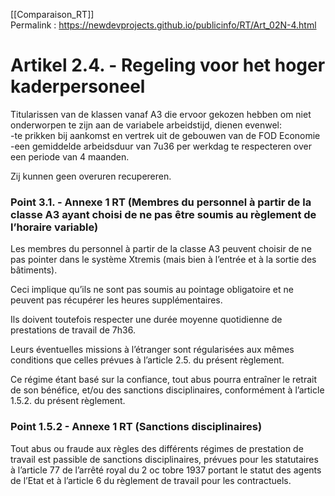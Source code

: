 [[Comparaison_RT]]  
Permalink : https://newdevprojects.github.io/publicinfo/RT/Art_02N-4.html

# Artikel 2.4. - Regeling voor het hoger kaderpersoneel 
Titularissen van de klassen vanaf A3 die ervoor gekozen hebben om niet onderworpen te zijn aan de variabele arbeidstijd, dienen evenwel:   
-te prikken bij aankomst en vertrek uit de gebouwen van de FOD Economie  
-een gemiddelde arbeidsduur van 7u36 per werkdag te respecteren over een periode van 4 maanden. 

Zij kunnen geen overuren recupereren.

### Point 3.1. - Annexe 1 RT (Membres du personnel à partir de la classe A3 ayant choisi de ne pas être soumis au règlement de l’horaire variable)

Les membres du personnel à partir de la classe A3 peuvent choisir de ne pas pointer dans le 
système Xtremis (mais bien à l’entrée et à la sortie des bâtiments). 

Ceci implique qu’ils ne sont pas soumis au pointage obligatoire et ne peuvent pas récupérer 
les heures supplémentaires. 

Ils doivent toutefois respecter une durée moyenne quotidienne de prestations de travail de 
7h36. 

Leurs éventuelles missions à l’étranger sont régularisées aux mêmes conditions que celles 
prévues à l’article 2.5. du présent règlement. 

Ce régime étant basé sur la confiance, tout abus pourra entraîner le retrait de son bénéfice, 
et/ou des sanctions disciplinaires, conformément à l’article 1.5.2. du présent règlement. 

### Point 1.5.2 - Annexe 1 RT (Sanctions disciplinaires)

Tout abus ou fraude aux règles des différents régimes de prestation de travail est passible de sanctions disciplinaires, prévues pour les statutaires à l’article 77 de l’arrêté royal du 2 oc
tobre 1937 portant le statut des agents de l’Etat et à l’article 6 du règlement de travail pour 
les contractuels. 

